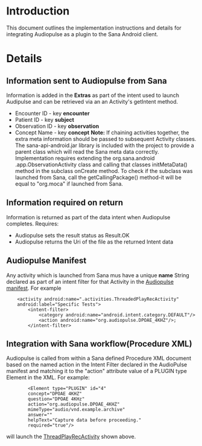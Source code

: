 # Introduction #
This document outlines the implementation instructions and details for integrating Audiopulse as a plugin to the Sana Android client.

# Details #
## Information sent to Audiopulse from Sana ##
Information is added in the **Extras** as part of the intent used to launch Audipulse and can be retrieved via an an Activity's getIntent method.
  * Encounter ID - key **encounter**
  * Patient ID - key **subject**
  * Observation ID - key **observation**
  * Concept Name - key **concept**
**Note:** If chaining activities together, the extra meta information should be passed to subsequent Activity classes. The sana-api-android.jar library is included with the project to provide a parent class which will read the Sana meta data correctly. Implementation requires extending the org.sana.android .app.ObservationActivity class and calling that classes initMetaData() method in the subclass onCreate method. To check if the subclass was launched from Sana, call the getCallingPackage() method-it will be equal to "org.moca" if launched from Sana.


## Information required on return ##
Information is returned as part of the data intent when Audiopulse completes. Requires:
  * Audiopulse sets the result status as Result.OK
  * Audiopulse returns the Uri of the file as the returned Intent data

## Audiopulse Manifest ##
Any activity which is launched from Sana mus have a unique **name** String declared as part of an intent filter for that Activity in the [Audiopulse manifest](http://code.google.com/p/audiopulse/source/browse/trunk/AndroidManifest.xml). For example
```
    <activity android:name=".activities.ThreadedPlayRecActivity"
    android:label="Specific Tests">
        <intent-filter>
            <category android:name="android.intent.category.DEFAULT"/>
            <action android:name="org.audiopulse.DPOAE_4KHZ"/>;
        </intent-filter>
```
## Integration with Sana workflow(Procedure XML) ##
Audiopulse is called from within a Sana defined Procedure XML document based on the named action in the Intent Filter declared in the AudioPulse manifest and matching it to the "action" attribute value of a PLUGIN type Element in the XML. For example:
```
        <Element type="PLUGIN" id="4" 
        concept="DPOAE 4KHZ"
        question="DPOAE 4KHz"
        action="org.audiopulse.DPOAE_4KHZ"
        mimeType="audio/vnd.example.archive"
        answer=""
        helpText="Capture data before proceeding." 
        required="true"/>
```
will launch the [ThreadPlayRecActivity](http://code.google.com/p/audiopulse/source/browse/trunk/src/org/audiopulse/activities/ThreadedPlayRecActivity.java) shown above.